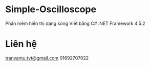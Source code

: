 # Simple-Oscilloscope
Phần mềm hiển thị dạng sóng Viết bằng C#
.NET Framework 4.5.2
# Liên hệ
tranvantu.tvt@gmail.com
01692707022
